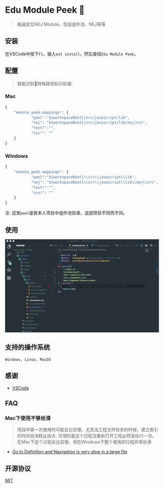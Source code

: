 

# Edu Module Peek :rocket:

> 极速定位NEJ Module，包括组件池、NEJ等等


## 安装

在VSCode中按下`F1`，输入`ext install`，然后查找`Edu Module Peek`。

## 配置

> 智能识别特殊路径标识前缀.


### Mac 

```javascript
{
	"module_peek.mappings": {
            "pool":"${workspaceRoot}/src/javascript/lib", 
            "nej": "${workspaceRoot}/src/javascript/lib/nej/src",
            "text!":"",
            "css!": ""
	}
}
```

### Windows

```javascript
{
	"module_peek.mappings": {
            "pool":"${workspaceRoot}\\src\\javascript\\lib",
            "nej": "${workspaceRoot}\\src\\javascript\\lib\\nej\\src",
            "text!":"",
            "css!": ""
	}
}
```

注: 这里`pool`是我本人项目中组件池目录，这因项目不同而不同。

## 使用

![path](./images/demo.gif)


## 支持的操作系统

```
Windows, Linux, MacOS
```

## 感谢

* [VSCode](https://code.visualstudio.com/)

## FAQ

### Mac下使用不够丝滑

> 项目中第一次使用时可能会比较慢，尤其当工程文件较多的时候，建立索引的时间会消耗比较大. 可惜的是这个过程当重新打开工程必然会执行一次。在Mac下这个过程会比较慢，但在Windows下整个使用却过程非常丝滑.

* [Go to Definition and Navigation is very slow in a large file](https://github.com/Microsoft/visualfsharp/issues/1941)


## 开源协议

[MIT](LICENSE)
